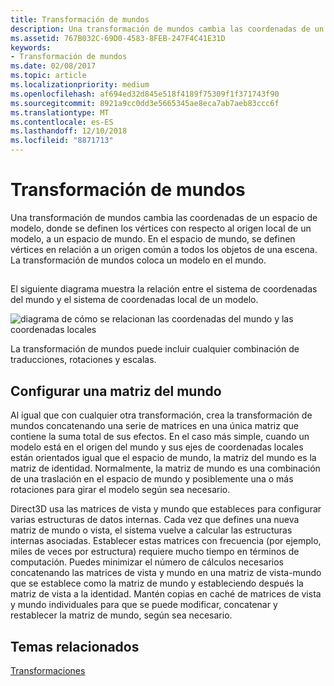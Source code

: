 ```yaml
---
title: Transformación de mundos
description: Una transformación de mundos cambia las coordenadas de un espacio de modelo, donde se definen los vértices con respecto al origen local de un modelo, a un espacio de mundo.
ms.assetid: 767B032C-69D0-4583-8FEB-247F4C41E31D
keywords:
- Transformación de mundos
ms.date: 02/08/2017
ms.topic: article
ms.localizationpriority: medium
ms.openlocfilehash: af694ed32d845e518f4189f75309f1f371743f90
ms.sourcegitcommit: 8921a9cc0dd3e5665345ae8eca7ab7aeb83ccc6f
ms.translationtype: MT
ms.contentlocale: es-ES
ms.lasthandoff: 12/10/2018
ms.locfileid: "8871713"
---
```

# <a name="world-transform"></a>Transformación de mundos


Una transformación de mundos cambia las coordenadas de un espacio de modelo, donde se definen los vértices con respecto al origen local de un modelo, a un espacio de mundo. En el espacio de mundo, se definen vértices en relación a un origen común a todos los objetos de una escena. La transformación de mundos coloca un modelo en el mundo.

## <span id="What_Is_a_World_Transform"></span><span id="what_is_a_world_transform"></span><span id="WHAT_IS_A_WORLD_TRANSFORM"></span>


El siguiente diagrama muestra la relación entre el sistema de coordenadas del mundo y el sistema de coordenadas local de un modelo.

![diagrama de cómo se relacionan las coordenadas del mundo y las coordenadas locales](images/worldcrd.png)

La transformación de mundos puede incluir cualquier combinación de traducciones, rotaciones y escalas.

## <a name="span-idsettingupaworldmatrixxmlspansetting-up-a-world-matrix"></a><span id="SETTING_UP_A_WORLD_MATRIX.XML"></span>Configurar una matriz del mundo


Al igual que con cualquier otra transformación, crea la transformación de mundos concatenando una serie de matrices en una única matriz que contiene la suma total de sus efectos. En el caso más simple, cuando un modelo está en el origen del mundo y sus ejes de coordenadas locales están orientados igual que el espacio de mundo, la matriz del mundo es la matriz de identidad. Normalmente, la matriz de mundo es una combinación de una traslación en el espacio de mundo y posiblemente una o más rotaciones para girar el modelo según sea necesario.

Direct3D usa las matrices de vista y mundo que estableces para configurar varias estructuras de datos internas. Cada vez que defines una nueva matriz de mundo o vista, el sistema vuelve a calcular las estructuras internas asociadas. Establecer estas matrices con frecuencia (por ejemplo, miles de veces por estructura) requiere mucho tiempo en términos de computación. Puedes minimizar el número de cálculos necesarios concatenando las matrices de vista y mundo en una matriz de vista-mundo que se establece como la matriz de mundo y estableciendo después la matriz de vista a la identidad. Mantén copias en caché de matrices de vista y mundo individuales para que se puede modificar, concatenar y restablecer la matriz de mundo, según sea necesario.

## <a name="span-idrelated-topicsspanrelated-topics"></a><span id="related-topics"></span>Temas relacionados


[Transformaciones](transforms.md)

 

 




